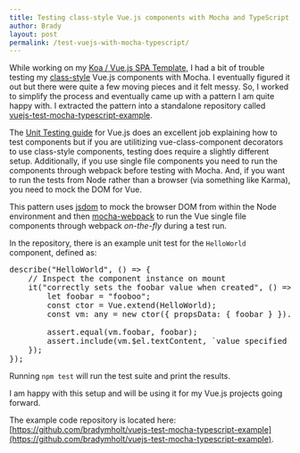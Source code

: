 ```yaml
---
title: Testing class-style Vue.js components with Mocha and TypeScript
author: Brady
layout: post
permalink: /test-vuejs-with-mocha-typescript/
---
```


While working on my [Koa / Vue.js SPA Template](https://www.geekytidbits.com/koa-vue-template/), I had a bit of trouble testing my [class-style](https://github.com/vuejs/vue-class-component) Vue.js components with Mocha.  I eventually figured it out but there were quite a few moving pieces and it felt messy.  So, I worked to simplify the process and eventually came up with a pattern I am quite happy with.  I extracted the pattern into a standalone repository called [vuejs-test-mocha-typescript-example](https://github.com/bradymholt/vuejs-test-mocha-typescript-example).

The [Unit Testing guide](https://vuejs.org/v2/guide/unit-testing.html) for Vue.js does an excellent job explaining how to test components but if you are utilitizing vue-class-component decorators to use class-style components, testing does require a slightly different setup.  Additionally, if you use single file components you need to run the components through webpack before testing with Mocha.  And, if you want to run the tests from Node rather than a browser (via something like Karma), you need to mock the DOM for Vue.

This pattern uses [jsdom](https://github.com/tmpvar/jsdom) to mock the browser DOM from within the Node environment and then [mocha-webpack](https://github.com/zinserjan/mocha-webpack) to run the Vue single file components through webpack _on-the-fly_ during a test run.

In the repository, there is an example unit test for the `HelloWorld` component, defined as:

<pre>
describe("HelloWorld", () => {
    // Inspect the component instance on mount
    it("correctly sets the foobar value when created", () => {
        let foobar = "fooboo";
        const ctor = Vue.extend(HelloWorld);
        const vm: any = new ctor({ propsData: { foobar } }).$mount();

        assert.equal(vm.foobar, foobar);
        assert.include(vm.$el.textContent, `value specified of ${foobar}`);
    });
});
</pre>

Running `npm test` will run the test suite and print the results.

I am happy with this setup and will be using it for my Vue.js projects going forward.

The example code repository is located here: [https://github.com/bradymholt/vuejs-test-mocha-typescript-example](https://github.com/bradymholt/vuejs-test-mocha-typescript-example).